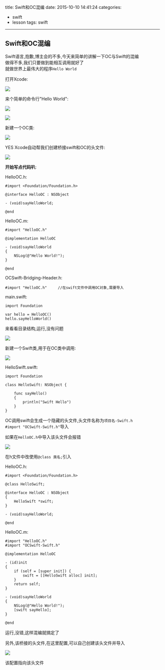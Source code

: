 title: Swift和OC混编
date: 2015-10-10 14:41:24
categories:
- swift
- lesson
tags: swift
---

## Swift和OC混编


Swift语言,抱歉,博主会的不多,今天来简单的讲解一下OC与Swift的混编    
做得不多,我们只要做到能相互调用就好了    
就做世界上最伟大的程序`Hello World`

<!-- more -->

打开Xcode:    

![](/images/iOS/OCANDSwift/1.png)

来个简单的命令行"Hello World":    

![](/images/iOS/OCANDSwift/2.png)

![](/images/iOS/OCANDSwift/3.png)

新建一个OC类:    

![](/images/iOS/OCANDSwift/4.png)

YES Xcode自动帮我们创建桥接swift和OC的头文件:

![](/images/iOS/OCANDSwift/5.png)

**开始写点代码叭**:     

HelloOC.h:    

```
#import <Foundation/Foundation.h>

@interface HelloOC : NSObject

- (void)sayHelloWorld;

@end
```

HelloOC.m:     

```
#import "HelloOC.h"

@implementation HelloOC

- (void)sayHelloWorld
{
    NSLog(@"Hello World!");
}

@end
```

OCSwift-Bridging-Header.h:

```
#import "HelloOC.h"     //在swift文件中调用OC对象,需要导入
```

main.swift:     

```
import Foundation

var hello = HelloOC()
hello.sayHelloWorld()
```

来看看目录结构,运行,没有问题

![](/images/iOS/OCANDSwift/6.png)

新建一个Swift类,用于在OC类中调用:    

![](/images/iOS/OCANDSwift/7.png)

HelloSwift.swift:     

```
import Foundation

class HelloSwift: NSObject {
    
    func sayHello()
    {
        println("Swift Hello")
    }
}
```

OC调用swift会生成一个隐藏的头文件,头文件名称为`项目名-Swift.h`     
`#import "OCSwift-Swift.h"`导入

如果在`HelloOC.h`中导入该头文件会报错     

![](/images/iOS/OCANDSwift/8.png)

在h文件中改使用`@class 类名;`引入

HelloOC.h:    

```
#import <Foundation/Foundation.h>

@class HelloSwift;

@interface HelloOC : NSObject
{
    HelloSwift *swift;
}

- (void)sayHelloWorld;

@end
```
HelloOC.m:     

```
#import "HelloOC.h"
#import "OCSwift-Swift.h"

@implementation HelloOC

- (id)init
{
    if (self = [super init]) {
        swift = [[HelloSwift alloc] init];
    }
    return self;
}

- (void)sayHelloWorld
{
    NSLog(@"Hello World!");
    [swift sayHello];
}

@end
```

运行,没错,这样混编就搞定了     

另外,该桥接的头文件,在这里配置,可以自己创建该头文件并导入     

![](/images/iOS/OCANDSwift/9.png)

该配置指向该头文件


